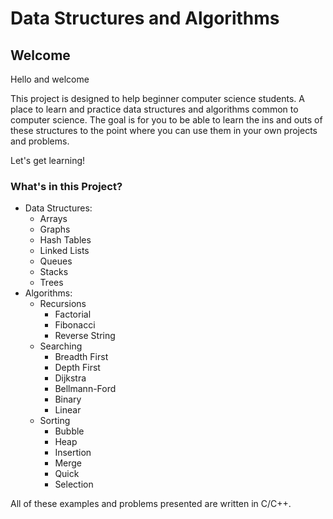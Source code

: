 # Data Structures and Algorithms

## Welcome

Hello and welcome 

This project is designed to help beginner computer science students.
A place to learn and practice data structures and algorithms common to computer science. 
The goal is for you to be able to learn the ins and outs of these structures to the point where you can use them in your own projects and problems. 

Let's get learning!

### What's in this Project?
- Data Structures:
   - Arrays
   - Graphs
   - Hash Tables
   - Linked Lists
   - Queues
   - Stacks
   - Trees
- Algorithms:
   - Recursions
      - Factorial
      - Fibonacci
      - Reverse String
   - Searching
      - Breadth First
      - Depth First
      - Dijkstra
      - Bellmann-Ford
      - Binary
      - Linear
   - Sorting
      - Bubble
      - Heap
      - Insertion
      - Merge
      - Quick
      - Selection

All of these examples and problems presented are written in C/C++.

